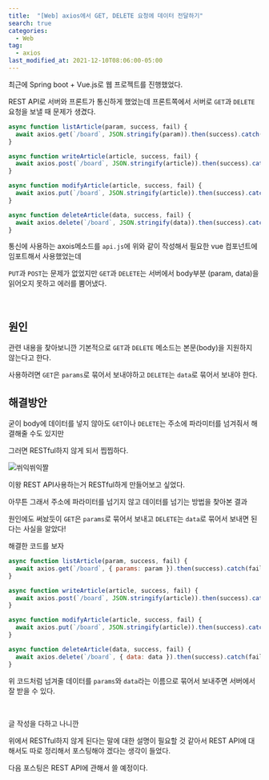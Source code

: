 ```yaml
---
title:  "[Web] axios에서 GET, DELETE 요청에 데이터 전달하기"
search: true
categories: 
  - Web
tag:
  - axios
last_modified_at: 2021-12-10T08:06:00-05:00
---
```


최근에 Spring boot + Vue.js로 웹 프로젝트를 진행했었다.

REST API로 서버와 프론트가 통신하게 했었는데 프론트쪽에서 서버로 `GET`과 `DELETE` 요청을 보낼 때 문제가 생겼다.

```javascript
async function listArticle(param, success, fail) {
  await axios.get(`/board`, JSON.stringify(param)).then(success).catch(fail);
}

async function writeArticle(article, success, fail) {
  await axios.post(`/board`, JSON.stringify(article)).then(success).catch(fail);
}

async function modifyArticle(article, success, fail) {
  await axios.put(`/board`, JSON.stringify(article)).then(success).catch(fail);
}

async function deleteArticle(data, success, fail) {
  await axios.delete(`/board`, JSON.stringify(data)).then(success).catch(fail);
}
```

통신에 사용하는 axois메소드를 `api.js`에 위와 같이 작성해서 필요한 vue 컴포넌트에 임포트해서 사용했었는데

`PUT`과 `POST`는 문제가 없었지만 `GET`과 `DELETE`는 서버에서 body부분 (param, data)을 읽어오지 못하고 에러를 뿜어냈다.

<br/>

## 원인

관련 내용을 찾아보니깐 기본적으로 `GET`과 `DELETE` 메소드는 본문(body)을 지원하지 않는다고 한다.

사용하려면 `GET`은 `params`로 묶어서 보내야하고 `DELETE`는 `data`로 묶어서 보내야 한다.


## 해결방안

굳이 body에 데이터를 넣지 않아도 `GET`이나 `DELETE`는 주소에 파라미터를 넘겨줘서 해결해줄 수도 있지만 

그러면 RESTful하지 않게 되서 찝찝하다.

![쒸익쒸익짤](https://user-images.githubusercontent.com/47655983/145408229-367d05e3-8242-4e5c-a5c2-fd7a284ad5bf.png)

이왕 REST API사용하는거 RESTful하게 만들어보고 싶었다.

아무튼 그래서 주소에 파라미터를 넘기지 않고 데이터를 넘기는 방법을 찾아본 결과

원인에도 써놨듯이 `GET`은 `params`로 묶어서 보내고 `DELETE`는 `data`로 묶어서 보내면 된다는 사실을 알았다!

해결한 코드를 보자

```javascript
async function listArticle(param, success, fail) {
  await axios.get(`/board`, { params: param }).then(success).catch(fail);
}

async function writeArticle(article, success, fail) {
  await axios.post(`/board`, JSON.stringify(article)).then(success).catch(fail);
}

async function modifyArticle(article, success, fail) {
  await axios.put(`/board`, JSON.stringify(article)).then(success).catch(fail);
}

async function deleteArticle(data, success, fail) {
  await axios.delete(`/board`, { data: data }).then(success).catch(fail);
}
```

위 코드처럼 넘겨줄 데이터를 `params`와 `data`라는 이름으로 묶어서 보내주면 서버에서 잘 받을 수 있다.

<br>

글 작성을 다하고 나니깐

위에서 RESTful하지 않게 된다는 말에 대한 설명이 필요할 것 같아서 REST API에 대해서도 따로 정리해서 포스팅해야 겠다는 생각이 들었다.

다음 포스팅은 REST API에 관해서 쓸 예정이다.